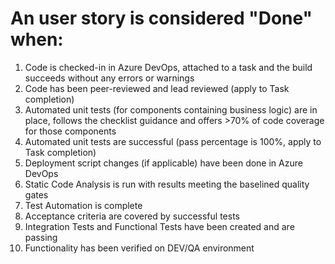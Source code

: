# An user story is considered "Done" when:

1. Code is checked-in in Azure DevOps, attached to a task and the build succeeds without any errors or warnings
1. Code has been peer-reviewed and lead reviewed (apply to Task completion)
1. Automated unit tests (for components containing business logic) are in place, follows the checklist guidance and offers >70% of code coverage for those components
1. Automated unit tests are successful (pass percentage is 100%, apply to Task completion)
1. Deployment script changes (if applicable) have been done in Azure DevOps
1. Static Code Analysis is run with results meeting the baselined quality gates 
1. Test Automation is complete
1. Acceptance criteria are covered by successful tests
1. Integration Tests and Functional Tests have been created and are passing
1. Functionality has been verified on DEV/QA environment